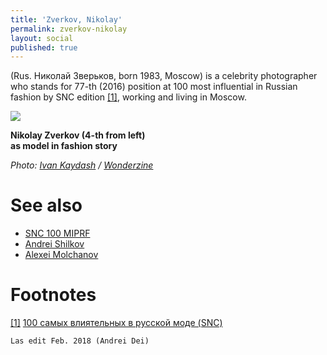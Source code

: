 ```yaml
---
title: 'Zverkov, Nikolay'
permalink: zverkov-nikolay
layout: social
published: true
---
```

(Rus. Николай Зверьков, born 1983, Moscow) is a celebrity photographer who stands for 77-th (2016) position at 100 most influential in Russian fashion by SNC edition <span id="a1">[\[1\]](#f1)</span>, working and living in Moscow.

![](http://lamcdn.net/wonderzine.com/post_image-image/OgoKpxiWigfvEY9Eh2301Q-wide.jpg)

**Nikolay Zverkov (4-th from left) <br> as model in fashion story**

*Photo: [Ivan Kaydash](ivan-kaydash) / [Wonderzine](http://www.wonderzine.com/wonderzine/style/shoots/189019-wedding)*

# See also

+ [SNC 100 MIPRF](snc-100-miprf)
+ [Andrei Shilkov](andrei-shilkov)
+ [Alexei Molchanov](alexei-molchanov)

# Footnotes

[[1]](#a1) <span id="f1"></span> [100 самых влиятельных в русской моде (SNC)](http://www.sncmedia.ru/rating/)


`Las edit Feb. 2018 (Andrei Dei)`

